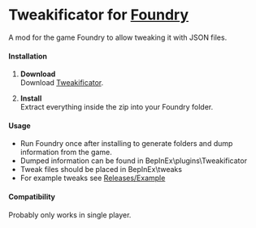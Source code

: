 # Tweakificator for [Foundry](https://www.foundry-game.com/)

A mod for the game Foundry to allow tweaking it with JSON files. 

#### Installation

1. **Download**  
Download [Tweakificator](https://github.com/erkle64/Tweakificator/releases).

2. **Install**  
Extract everything inside the zip into your Foundry folder.

#### Usage

* Run Foundry once after installing to generate folders and dump information from the game.
* Dumped information can be found in BepInEx\\plugins\\Tweakificator
* Tweak files should be placed in BepInEx\\tweaks
* For example tweaks see [Releases/Example](https://github.com/erkle64/Tweakificator/releases/tag/Example)

#### Compatibility

Probably only works in single player.
